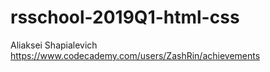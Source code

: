# rsschool-2019Q1-html-css
Aliaksei Shapialevich
https://www.codecademy.com/users/ZashRin/achievements
